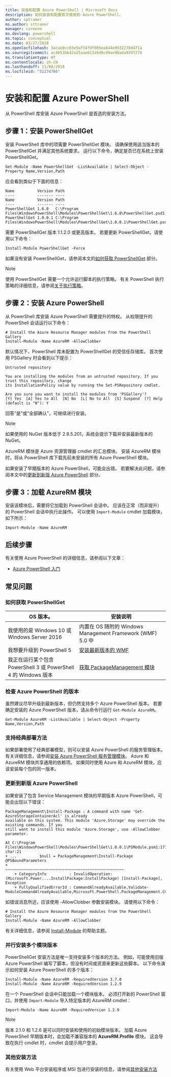 ```yaml
---
title: 安装和配置 Azure PowerShell | Microsoft Docs
description: 如何安装和配置首次使用的 Azure PowerShell。
author: sptramer
ms.author: sttramer
manager: carmonm
ms.devlang: powershell
ms.topic: conceptual
ms.date: 03/27/2018
ms.openlocfilehash: 3acae0cc03e5af34fdf005ea644e0932278d471a
ms.sourcegitcommit: ac4b53bb42a25aae013a9d8cd9ae98ada9397274
ms.translationtype: HT
ms.contentlocale: zh-CN
ms.lasthandoff: 11/08/2018
ms.locfileid: "51274766"
---
```

# <a name="install-and-configure-azure-powershell"></a>安装和配置 Azure PowerShell

从 PowerShell 库安装 Azure PowerShell 是首选的安装方法。

## <a name="step-1-install-powershellget"></a>步骤 1：安装 PowerShellGet

安装 PowerShell 库中的项需要 PowerShellGet 模块。 请确保使用适当版本的 PowerShellGet 并满足其他系统要求。 运行以下命令，确定是否已在系统上安装 PowerShellGet。

```powershell-interactive
Get-Module -Name PowerShellGet -ListAvailable | Select-Object -Property Name,Version,Path
```

应会看到类似于下面的信息：

```Output
Name          Version Path
----          ------- ----
Name          Version Path
----          ------- ----
PowerShellGet 1.6.0   C:\Program Files\WindowsPowerShell\Modules\PowerShellGet\1.6.0\PowerShellGet.psd1
PowerShellGet 1.0.0.1 C:\Program Files\WindowsPowerShell\Modules\PowerShellGet\1.0.0.1\PowerShellGet.psd1
```

需要 PowerShellGet 版本 1.1.2.0 或更高版本。 若要更新 PowerShellGet，请使用以下命令：

```powershell-interactive
Install-Module PowerShellGet -Force
```

如果没有安装 PowerShellGet，请参阅本文的[如何获取 PowerShellGet](#how-to-get-powershellget) 部分。

> [!NOTE]
> 使用 PowerShellGet 需要一个允许运行脚本的执行策略。 有关 PowerShell 执行策略的详细信息，请参阅[关于执行策略](/powershell/module/microsoft.powershell.core/about/about_execution_policies)。

## <a name="step-2-install-azure-powershell"></a>步骤 2：安装 Azure PowerShell

从 PowerShell 库安装 Azure PowerShell 需要提升的特权。 从权限提升的 PowerShell 会话运行以下命令：

```powershell-interactive
# Install the Azure Resource Manager modules from the PowerShell Gallery
Install-Module -Name AzureRM -AllowClobber
```

默认情况下，PowerShell 库未配置为 PowerShellGet 的受信任存储库。 首次使用 PSGallery 时会看到以下提示：

```Output
Untrusted repository

You are installing the modules from an untrusted repository. If you trust this repository, change
its InstallationPolicy value by running the Set-PSRepository cmdlet.

Are you sure you want to install the modules from 'PSGallery'?
[Y] Yes  [A] Yes to All  [N] No  [L] No to All  [S] Suspend  [?] Help (default is "N"): Y
```

回答“是”或“全部确认”，可继续进行安装。

> [!NOTE]
> 如果使用的 NuGet 版本低于 2.8.5.201，系统会提示下载并安装最新版本的 NuGet。

AzureRM 模块是 Azure 资源管理器 cmdlet 的汇总模块。 安装 AzureRM 模块时，将从 PowerShell 库下载先前未安装的所有 Azure PowerShell 模块。

如果安装了早期版本的 Azure PowerShell，可能会出错。 若要解决此问题，请参阅本文中的[更新到新版 Azure PowerShell](#update-azps) 部分。

## <a name="step-3-load-the-azurerm-module"></a>步骤 3：加载 AzureRM 模块

安装该模块后，需要将它加载到 PowerShell 会话中。 应该在正常（而非提升）的 PowerShell 会话中执行此操作。 可以使用 `Import-Module` cmdlet 加载模块，如下所示：

```powershell-interactive
Import-Module -Name AzureRM
```

## <a name="next-steps"></a>后续步骤

有关使用 Azure PowerShell 的详细信息，请参阅以下文章：

* [Azure PowerShell 入门](get-started-azureps.md)

## <a name="frequently-asked-questions"></a>常见问题

### <a name="how-to-get-powershellget"></a>如何获取 PowerShellGet

|OS 版本。|安装说明|
|---|---|
|我使用的是 Windows 10 或 Windows Server 2016|内置在 OS 随附的 Windows Management Framework (WMF) 5.0 中|
|我想要升级到 PowerShell 5|[安装最新版本的 WMF](https://www.microsoft.com/en-us/download/details.aspx?id=54616)|
|我正在运行某个包含 PowerShell 3 或 PowerShell 4 的 Windows 版本|[获取 PackageManagement 模块](http://go.microsoft.com/fwlink/?LinkID=746217)|

### <a name="div-idhelpmechoosechecking-the-version-of-azure-powershell"></a><div id="helpmechoose"/>检查 Azure PowerShell 的版本

虽然建议尽早升级到最新版本，但仍然支持多个 Azure PowerShell 版本。 若要确定安装的 Azure PowerShell 版本，请从命令行运行 `Get-Module AzureRM`。

```powershell-interactive
Get-Module AzureRM -ListAvailable | Select-Object -Property Name,Version,Path
```

### <a name="support-for-classic-deployment-methods"></a>支持经典部署方法

如果部署使用了经典部署模型，则可以安装 Azure PowerShell 的服务管理版本。 有关详细信息，请参阅[安装 Azure PowerShell 服务管理模块](/powershell/azure/servicemanagement/install-azure-ps)。 Azure 和 AzureRM 模块共享通用的依赖项。 如果同时使用 Azure 和 AzureRM 模块，应该安装每个包的同一版本。

### <a name="div-idupdate-azpsupdating-to-a-new-version-of-azure-powershell"></a><div id="update-azps"/>更新到新版 Azure PowerShell

如果安装了包含 Service Management 模块的早期版本 Azure PowerShell，可能会出现以下错误：

```Output
PackageManagement\Install-Package : A command with name 'Get-AzureStorageContainerAcl' is already
available on this system. This module 'Azure.Storage' may override the existing commands. If you
still want to install this module 'Azure.Storage', use -AllowClobber parameter.

At C:\Program Files\WindowsPowerShell\Modules\PowerShellGet\1.0.0.1\PSModule.psm1:1772 char:21
+ ...          $null = PackageManagement\Install-Package @PSBoundParameters
+                      ~~~~~~~~~~~~~~~~~~~~~~~~~~~~~~~~~~~~~~~~~~~~~~~~~~~~
    + CategoryInfo          : InvalidOperation: (Microsoft.Power....InstallPackage:InstallPackage) [Install-Package], Exception
    + FullyQualifiedErrorId : CommandAlreadyAvailable,Validate-ModuleCommandAlreadyAvailable,Microsoft.PowerShell.PackageManagement.Cmdlets.InstallPackage
```

如错误消息所述，应该使用 -AllowClobber 参数安装模块。 请使用以下命令：

```powershell-interactive
# Install the Azure Resource Manager modules from the PowerShell Gallery
Install-Module -Name AzureRM -AllowClobber
```

有关详细信息，请参阅 [Install-Module](https://msdn.microsoft.com/powershell/reference/5.1/PowerShellGet/install-module) 的帮助主题。

### <a name="installing-module-versions-side-by-side"></a>并行安装多个模块版本

PowerShellGet 安装方法是唯一支持安装多个版本的方法。 例如，可能使用旧版 Azure PowerShell 编写了脚本，但没有时间或资源来更新这些脚本。 以下命令演示如何安装 Azure PowerShell 的多个版本：

```powershell-interactive
Install-Module -Name AzureRM -RequiredVersion 3.7.0
Install-Module -Name AzureRM -RequiredVersion 1.2.9
```

在一个 PowerShell 会话中只能加载一个模块版本。 必须打开新的 PowerShell 窗口，并使用 `Import-Module` 导入特定版本的 AzureRM cmdlet：

```powershell-interactive
Import-Module -Name AzureRM -RequiredVersion 1.2.9
```

> [!NOTE]
> 版本 2.1.0 和 1.2.6 是可以同时安装和使用的初始模块版本。 加载 Azure PowerShell 早期版本时，会加载不兼容版本的 **AzureRM.Profile** 模块。 这会导致在执行 cmdlet 时，cmdlet 会提示用户登录。

### <a name="other-installation-methods"></a>其他安装方法

有关使用 Web 平台安装程序或 MSI 包进行安装的信息，请参阅[其他安装方法](other-install.md)
